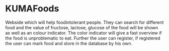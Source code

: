 # KUMAFoods
Webside which will help foodintolerant people. They can search for different food and the value of fructose, lactose, glucose of the food will be shown as well as an colour indicator. The color indicator will give a fast overview if the food is unproblematic to eat. Further the user can register, if registered the user can mark food and store in the database by his own. 
